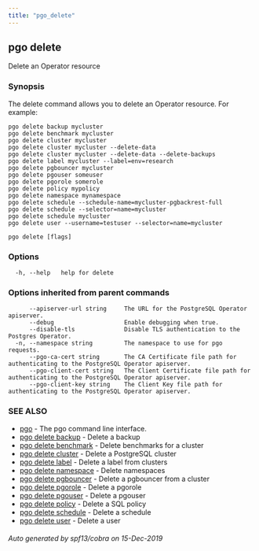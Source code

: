 ```yaml
---
title: "pgo_delete"
---
```

## pgo delete

Delete an Operator resource

### Synopsis

The delete command allows you to delete an Operator resource. For example:

	pgo delete backup mycluster
	pgo delete benchmark mycluster
	pgo delete cluster mycluster
	pgo delete cluster mycluster --delete-data
	pgo delete cluster mycluster --delete-data --delete-backups
	pgo delete label mycluster --label=env=research
	pgo delete pgbouncer mycluster
	pgo delete pgouser someuser
	pgo delete pgorole somerole
	pgo delete policy mypolicy
	pgo delete namespace mynamespace
	pgo delete schedule --schedule-name=mycluster-pgbackrest-full
	pgo delete schedule --selector=name=mycluster
	pgo delete schedule mycluster
	pgo delete user --username=testuser --selector=name=mycluster

```
pgo delete [flags]
```

### Options

```
  -h, --help   help for delete
```

### Options inherited from parent commands

```
      --apiserver-url string     The URL for the PostgreSQL Operator apiserver.
      --debug                    Enable debugging when true.
      --disable-tls              Disable TLS authentication to the Postgres Operator.
  -n, --namespace string         The namespace to use for pgo requests.
      --pgo-ca-cert string       The CA Certificate file path for authenticating to the PostgreSQL Operator apiserver.
      --pgo-client-cert string   The Client Certificate file path for authenticating to the PostgreSQL Operator apiserver.
      --pgo-client-key string    The Client Key file path for authenticating to the PostgreSQL Operator apiserver.
```

### SEE ALSO

* [pgo](/operatorcli/cli/pgo/)	 - The pgo command line interface.
* [pgo delete backup](/operatorcli/cli/pgo_delete_backup/)	 - Delete a backup
* [pgo delete benchmark](/operatorcli/cli/pgo_delete_benchmark/)	 - Delete benchmarks for a cluster
* [pgo delete cluster](/operatorcli/cli/pgo_delete_cluster/)	 - Delete a PostgreSQL cluster
* [pgo delete label](/operatorcli/cli/pgo_delete_label/)	 - Delete a label from clusters
* [pgo delete namespace](/operatorcli/cli/pgo_delete_namespace/)	 - Delete namespaces
* [pgo delete pgbouncer](/operatorcli/cli/pgo_delete_pgbouncer/)	 - Delete a pgbouncer from a cluster
* [pgo delete pgorole](/operatorcli/cli/pgo_delete_pgorole/)	 - Delete a pgorole
* [pgo delete pgouser](/operatorcli/cli/pgo_delete_pgouser/)	 - Delete a pgouser
* [pgo delete policy](/operatorcli/cli/pgo_delete_policy/)	 - Delete a SQL policy
* [pgo delete schedule](/operatorcli/cli/pgo_delete_schedule/)	 - Delete a schedule
* [pgo delete user](/operatorcli/cli/pgo_delete_user/)	 - Delete a user

###### Auto generated by spf13/cobra on 15-Dec-2019
